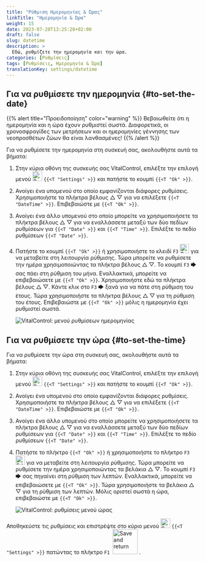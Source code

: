 ```yaml
---
title: "Ρύθμιση Ημερομηνίας & Ώρας"
linkTitle: "Ημερομηνία & Ώρα"
weight: 15
date: 2023-07-28T13:25:28+02:00
draft: false
slug: datetime
description: >
  Εδώ, ρυθμίζετε την ημερομηνία και την ώρα.
categories: [Ρυθμίσεις]
tags: [Ρυθμίσεις, Ημερομηνία & Ώρα]
translationKey: settings/datetime
---
```

## Για να ρυθμίσετε την ημερομηνία {#to-set-the-date}
{{% alert title="Προειδοποίηση" color="warning" %}}
Βεβαιωθείτε ότι η ημερομηνία και η ώρα έχουν ρυθμιστεί σωστά. Διαφορετικά, οι χρονοσφραγίδες των μετρήσεων και οι ημερομηνίες γέννησης των νεοπροσθέτων ζώων θα είναι λανθασμένες!
{{% /alert %}}

Για να ρυθμίσετε την ημερομηνία στη συσκευή σας, ακολουθήστε αυτά τα βήματα:

1. Στην κύρια οθόνη της συσκευής σας VitalControl, επιλέξτε την επιλογή μενού <img src="/icons/gear.svg" width="25" align="bottom" alt="Ρυθμίσεις" /> `{{<T "Settings" >}}` και πατήστε το κουμπί `{{<T "Ok" >}}`.

2. Ανοίγει ένα υπομενού στο οποίο εμφανίζονται διάφορες ρυθμίσεις. Χρησιμοποιήστε τα πλήκτρα βέλους △ ▽ για να επιλέξετε `{{<T "DateTime" >}}`. Επιβεβαιώστε με `{{<T "Ok" >}}`.

3. Ανοίγει ένα άλλο υπομενού στο οποίο μπορείτε να χρησιμοποιήσετε τα πλήκτρα βέλους △ ▽ για να εναλλάσσετε μεταξύ των δύο πεδίων ρυθμίσεων για `{{<T "Date" >}}` και `{{<T "Time" >}}`. Επιλέξτε το πεδίο ρυθμίσεων `{{<T "Date" >}}`.

4. Πατήστε το κουμπί `{{<T "Ok" >}}` ή χρησιμοποιήστε το κλειδί `F3` <img src="/icons/actions/edit.svg" width="24" align="bottom" alt="Επεξεργασία" /> για να μεταβείτε στη λειτουργία ρύθμισης. Τώρα μπορείτε να ρυθμίσετε την ημέρα χρησιμοποιώντας τα πλήκτρα βέλους △ ▽. Το κουμπί `F3` 🡆 σας πάει στη ρύθμιση του μήνα. Εναλλακτικά, μπορείτε να επιβεβαιώσετε με `{{<T "Ok" >}}`. Χρησιμοποιήστε εδώ τα πλήκτρα βέλους △ ▽. Κάντε κλικ στο `F3` 🡆 ξανά για να πάτε στη ρύθμιση του έτους. Τώρα χρησιμοποιήστε τα πλήκτρα βέλους △ ▽ για τη ρύθμιση του έτους. Επιβεβαιώστε με `{{<T "Ok" >}}` μόλις η ημερομηνία έχει ρυθμιστεί σωστά.

    ![VitalControl: μενού ρυθμίσεων ημερομηνίας](../images/date.png "Για να ρυθμίσετε την ημερομηνία")

## Για να ρυθμίσετε την ώρα {#to-set-the-time}

Για να ρυθμίσετε την ώρα στη συσκευή σας, ακολουθήστε αυτά τα βήματα:

1. Στην κύρια οθόνη της συσκευής σας VitalControl, επιλέξτε την επιλογή μενού <img src="/icons/gear.svg" width="25" align="bottom" alt="Ρυθμίσεις" /> `{{<T "Settings" >}}` και πατήστε το κουμπί `{{<T "Ok" >}}`.

2. Ανοίγει ένα υπομενού στο οποίο εμφανίζονται διάφορες ρυθμίσεις. Χρησιμοποιήστε τα πλήκτρα βέλους △ ▽ για να επιλέξετε `{{<T "DateTime" >}}`. Επιβεβαιώστε με `{{<T "Ok" >}}`.

3. Ανοίγει ένα άλλο υπομενού στο οποίο μπορείτε να χρησιμοποιήσετε τα πλήκτρα βέλους △ ▽ για να εναλλάσσετε μεταξύ των δύο πεδίων ρυθμίσεων για `{{<T "Date" >}}` και `{{<T "Time" >}}`. Επιλέξτε το πεδίο ρυθμίσεων `{{<T "Date" >}}`.

4. Πατήστε το πλήκτρο `{{<T "Ok" >}}` ή χρησιμοποιήστε το πλήκτρο `F3` <img src="/icons/actions/edit.svg" width="24" align="bottom" alt="Edit" /> για να μεταβείτε στη λειτουργία ρύθμισης. Τώρα μπορείτε να ρυθμίσετε την ημέρα χρησιμοποιώντας τα βελάκια △ ▽. Το κουμπί `F3` 🡆 σας πηγαίνει στη ρύθμιση των λεπτών. Εναλλακτικά, μπορείτε να επιβεβαιώσετε με `{{<T "Ok" >}}`. Τώρα χρησιμοποιήστε τα βελάκια △ ▽ για τη ρύθμιση των λεπτών. Μόλις οριστεί σωστά η ώρα, επιβεβαιώστε με `{{<T "Ok" >}}`.

    ![VitalControl: ρυθμίσεις μενού ώρας](../images/time.png "Για να ρυθμίσετε την ώρα")

Αποθηκεύστε τις ρυθμίσεις και επιστρέψτε στο κύριο μενού <img src="/icons/gear.svg" width="25" align="bottom" alt="Settings" /> `{{<T "Settings" >}}` πατώντας το πλήκτρο `F1` &nbsp;<img src="/icons/footer/save_exit.svg" width="65" align="bottom" alt="Save and return" />&nbsp;.
